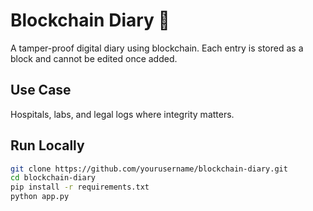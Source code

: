 # Blockchain Diary 📝

A tamper-proof digital diary using blockchain. Each entry is stored as a block and cannot be edited once added.

## Use Case
Hospitals, labs, and legal logs where integrity matters.

## Run Locally
```bash
git clone https://github.com/yourusername/blockchain-diary.git
cd blockchain-diary
pip install -r requirements.txt
python app.py

